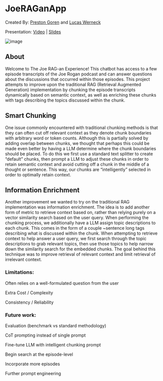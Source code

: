 # JoeRAGanApp
Created By: [Preston Goren](https://www.linkedin.com/in/prestongoren/) and [Lucas Werneck](https://www.linkedin.com/in/lucas-werneck/)

Presentation: [Video](https://www.youtube.com/watch?v=HGB_zUmIFlM) | [Slides](https://docs.google.com/presentation/d/1lrcUbo9y4kGLIPtPKfgBCw9OE0HE4IV2PiEuraO3OUQ/edit?usp=sharing)

![image](https://github.com/lrwerneck/JoeRAGanApp/assets/80135054/f6690213-7b69-425b-947e-8828d178f8c3)


## About
Welcome to The Joe RAG-an Experience! This chatbot has access to a few episode transcripts of the Joe Rogan podcast and can answer questions about the discussions that occurred within those episodes. This project attempts to improve upon the traditional RAG (Retrieval Augmented Generation) implementation by chunking the episode transcripts dynamically based on semantic context, as well as enriching these chunks with tags describing the topics discussed within the chunk.

## Smart Chunking
One issue commonly encountered with traditional chunking methods is that they can often cut off relevant context as they denote chunk boundaries with arbitrary word or token counts. Although this is partially solved by adding overlap between chunks, we thought that perhaps this could be made even better by having a LLM determine where the chunk boundaries should be placed. To do this we first use a standard text splitter to create “default” chunks, then prompt a LLM to adjust these chunks in order to retain semantic context and avoid cutting off a chunk in the middle of a thought or sentence. This way, our chunks are “intelligently” selected in order to optimally retain context. 

## Information Enrichment
Another improvement we wanted to try on the traditional RAG implementation was information enrichment. The idea is to add another form of metric to retrieve context based on, rather than relying purely on a vector similarity search based on the user query. When performing the chunking process, we additionally have a LLM assign topic descriptions to each chunk. This comes in the form of a couple ~sentence long tags describing what is discussed within the chunk. When attempting to retrieve context to help answer a user query, we first search through the topic descriptions to grab relevant topics, then use those topics to help narrow down the similarity search for the embedded chunks. The goal behind this technique was to improve retrieval of relevant context and limit retrieval of irrelevant context. 

### Limitations:
Often relies on a well-formulated question from the user

Extra Cost / Complexity

Consistency / Reliability

### Future work:
Evaluation (benchmark vs standard methodology)

CoT prompting instead of single prompt

Fine-tune LLM with intelligent chunking prompt

Begin search at the episode-level

Incorporate more episodes

Further prompt engineering


